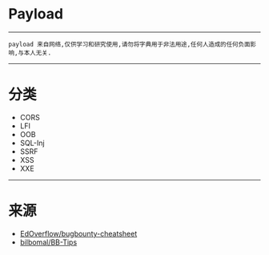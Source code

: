 # Payload

---

`payload 来自网络,仅供学习和研究使用,请勿将字典用于非法用途,任何人造成的任何负面影响,与本人无关.`

---

# 分类

- CORS
- LFI
- OOB
- SQL-Inj
- SSRF
- XSS
- XXE

---

# 来源

- [EdOverflow/bugbounty-cheatsheet](https://github.com/EdOverflow/bugbounty-cheatsheet)
- [bilbomal/BB-Tips](https://github.com/bilbomal/BB-Tips)
